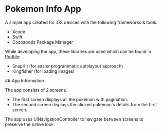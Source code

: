 # Pokemon Info App

A simple app created for iOS devices with the following frameworks & tools:

- Xcode
- Swift
- Cocoapods Package Manager

While developing the app, these libraries are used which can be found in [Podfile](Podfile):

- SnapKit (for easier programmatic autolayout approach)
- Kingfisher (for loading images)

## App Information

The app consists of 2 screens.

- The first screen displays all the pokemon with pagination.
- The second screen displays the clicked pokemon's details from the first screen.

The app uses UINavigationController to navigate between screens to preserve the native look.
